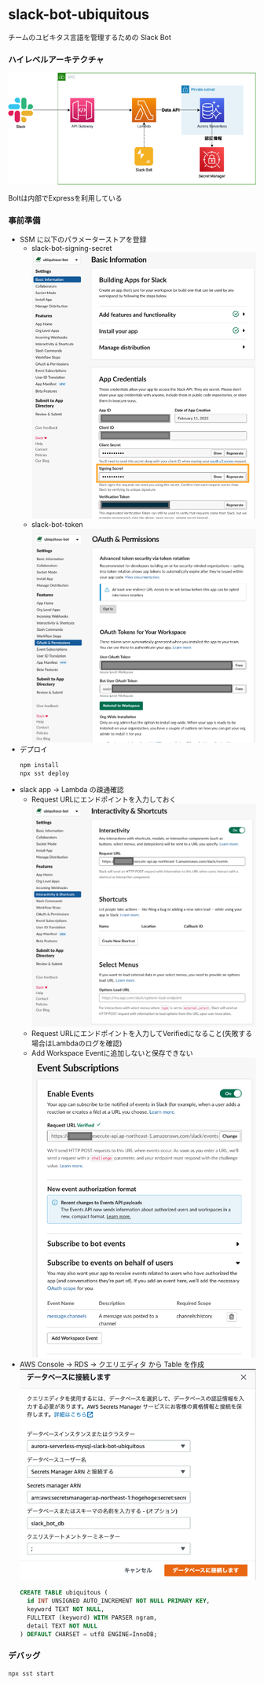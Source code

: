 # slack-bot-ubiquitous

チームのユビキタス言語を管理するための Slack Bot

### ハイレベルアーキテクチャ

![ハイレベルアーキテクチャ](./images/architecture.png)

Boltは内部でExpressを利用している

### 事前準備

- SSM に以下のパラメーターストアを登録
  - slack-bot-signing-secret
    ![signing-secret](./images/signing-secret.png)
  - slack-bot-token
    ![bot-token](./images/slack-bot-token.png)
- デプロイ
  ```sh
  npm install
  npx sst deploy
  ```
- slack app -> Lambda の疎通確認
  - Request URLにエンドポイントを入力しておく
    ![interactivity-shourtcuts](./images/interactivity-shortcuts.png)
  - Request URLにエンドポイントを入力してVerifiedになること(失敗する場合はLambdaのログを確認)
  - Add Workspace Eventに追加しないと保存できない
    ![event-subscription](./images/event-subscription.png)
- AWS Console -> RDS -> クエリエディタ から Table を作成
  ![クエリエディタ](./images/query-editor.png)
  ```sql
  CREATE TABLE ubiquitous (
    id INT UNSIGNED AUTO_INCREMENT NOT NULL PRIMARY KEY,
    keyword TEXT NOT NULL,
    FULLTEXT (keyword) WITH PARSER ngram,
    detail TEXT NOT NULL
  ) DEFAULT CHARSET = utf8 ENGINE=InnoDB;
  ```

### デバッグ

```sh
npx sst start
```
